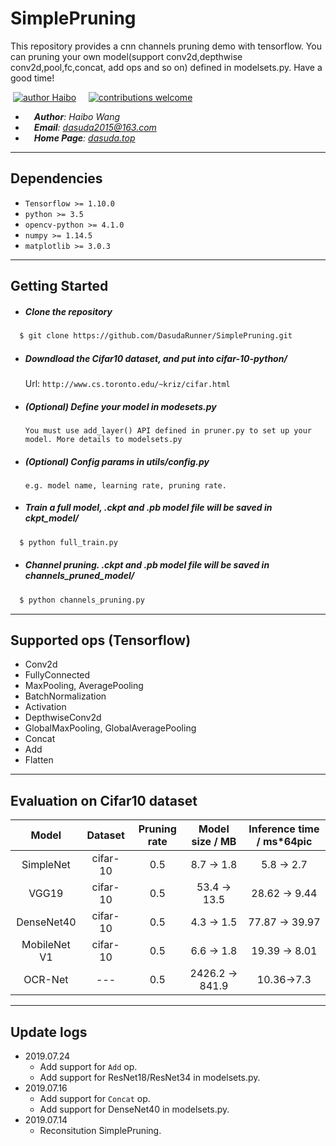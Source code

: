 # SimplePruning
This repository provides a cnn channels pruning demo with tensorflow. You can pruning your own model(support conv2d,depthwise conv2d,pool,fc,concat, add ops and so on) defined in modelsets.py. Have a good time!

&nbsp;[![author Haibo](https://img.shields.io/badge/author-Haibo%20Wong-blue.svg?style=flat)](https://github.com/DasudaRunner/Object-Tracking)&nbsp;&nbsp;&nbsp;&nbsp;
[![contributions welcome](https://img.shields.io/badge/contributions-welcome-brightgreen.svg?style=flat)](https://github.com/dwyl/esta/issues)<br>
- &emsp;***Author**: Haibo Wang*<br>
- &emsp;***Email**: dasuda2015@163.com*
- &emsp;***Home Page**: [dasuda.top](https://dasuda.top)*

---
## Dependencies

- `Tensorflow >= 1.10.0`
- `python >= 3.5`
- `opencv-python >= 4.1.0`
- `numpy >= 1.14.5`
- `matplotlib >= 3.0.3`

---
## Getting Started

- ##### Clone the repository
```bash
  $ git clone https://github.com/DasudaRunner/SimplePruning.git
```

- ##### Downdload the Cifar10 dataset, and put into cifar-10-python/
  Url: `http://www.cs.toronto.edu/~kriz/cifar.html`

- ##### (**Optional**) Define your model in modesets.py

  `You must use add_layer() API defined in pruner.py to set up your model. More details to modelsets.py`

- ##### (**Optional**) Config params in utils/config.py
  `e.g. model name, learning rate, pruning rate.`

- ##### Train a full model, .ckpt and .pb model file will be saved in ckpt_model/
```bash
  $ python full_train.py
```

- ##### Channel pruning. .ckpt and .pb model file will be saved in channels_pruned_model/
```bash
  $ python channels_pruning.py
```

---
## Supported ops (Tensorflow)

- Conv2d
- FullyConnected
- MaxPooling, AveragePooling
- BatchNormalization
- Activation
- DepthwiseConv2d
- GlobalMaxPooling, GlobalAveragePooling
- Concat
- Add
- Flatten

---
## Evaluation on Cifar10 dataset

| Model | Dataset | Pruning rate | Model size / MB | Inference time / ms\*64pic |
|:-:|:-:|:-:|:-:|:-:|
|SimpleNet|cifar-10| 0.5 |8.7 -> 1.8| 5.8 -> 2.7|
|VGG19|cifar-10 | 0.5 |53.4 -> 13.5|28.62 -> 9.44|
|DenseNet40|cifar-10| 0.5 |4.3 -> 1.5|77.87 -> 39.97|
|MobileNet V1|cifar-10| 0.5 |6.6 -> 1.8|19.39 -> 8.01|
|OCR-Net|---|0.5|2426.2 -> 841.9|10.36->7.3|

---
## Update logs

- 2019.07.24
	- Add support for `Add` op.
	- Add support for ResNet18/ResNet34 in modelsets.py.
- 2019.07.16
	- Add support for `Concat` op.
	- Add support for DenseNet40  in modelsets.py.
- 2019.07.14
	- Reconsitution SimplePruning.